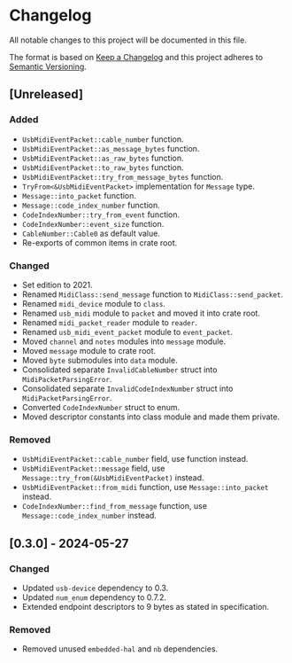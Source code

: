 # Changelog

All notable changes to this project will be documented in this file.

The format is based on [Keep a Changelog](http://keepachangelog.com/en/1.0.0/)
and this project adheres to [Semantic Versioning](http://semver.org/spec/v2.0.0.html).

## [Unreleased]

### Added

- `UsbMidiEventPacket::cable_number` function.
- `UsbMidiEventPacket::as_message_bytes` function.
- `UsbMidiEventPacket::as_raw_bytes` function.
- `UsbMidiEventPacket::to_raw_bytes` function.
- `UsbMidiEventPacket::try_from_message_bytes` function.
- `TryFrom<&UsbMidiEventPacket>` implementation for `Message` type.
- `Message::into_packet` function.
- `Message::code_index_number` function.
- `CodeIndexNumber::try_from_event` function.
- `CodeIndexNumber::event_size` function.
- `CableNumber::Cable0` as default value.
- Re-exports of common items in crate root.

### Changed

- Set edition to 2021.
- Renamed `MidiClass::send_message` function to `MidiClass::send_packet`.
- Renamed `midi_device` module to `class`.
- Renamed `usb_midi` module to `packet` and moved it into crate root.
- Renamed `midi_packet_reader` module to `reader`.
- Renamed `usb_midi_event_packet` module to `event_packet`.
- Moved `channel` and `notes` modules into `message` module.
- Moved `message` module to crate root.
- Moved `byte` submodules into `data` module.
- Consolidated separate `InvalidCableNumber` struct into `MidiPacketParsingError`.
- Consolidated separate `InvalidCodeIndexNumber` struct into `MidiPacketParsingError`.
- Converted `CodeIndexNumber` struct to enum.
- Moved descriptor constants into class module and made them private.

### Removed

- `UsbMidiEventPacket::cable_number` field, use function instead.
- `UsbMidiEventPacket::message` field, use `Message::try_from(&UsbMidiEventPacket)` instead.
- `UsbMidiEventPacket::from_midi` function, use `Message::into_packet` instead.
- `CodeIndexNumber::find_from_message` function, use `Message::code_index_number` instead.

## [0.3.0] - 2024-05-27

### Changed

- Updated `usb-device` dependency to 0.3.
- Updated `num_enum` dependency to 0.7.2.
- Extended endpoint descriptors to 9 bytes as stated in specification.

### Removed

- Removed unused `embedded-hal` and `nb` dependencies.
